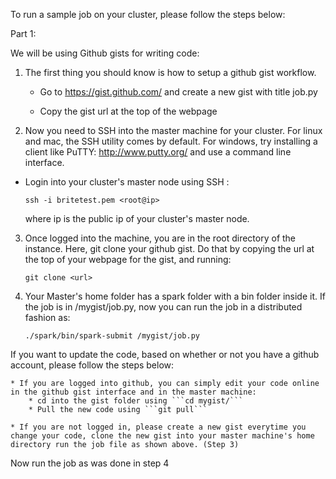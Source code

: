 To run a sample job on your cluster, please follow the steps below:

Part 1:

We will be using Github gists for writing code:

1. The first thing you should know is how to setup a github gist workflow.

    * Go to https://gist.github.com/ and create a new gist with title job.py

    * Copy the gist url at the top of the webpage


2. Now you need to SSH into the master machine for your cluster. For linux and mac, the SSH utility comes by default. For windows, try installing a client like PuTTY: http://www.putty.org/ and use a command line interface.

* Login into your cluster's master node using SSH :

    `ssh -i britetest.pem <root@ip>`
  
  where ip is the public ip of your cluster's master node.
  
3. Once logged into the machine, you are in the root directory of the instance. Here, git clone your github gist. Do that by copying the url at the top of your webpage for the gist, and running:

    `git clone <url>`

4. Your Master's home folder has a spark folder with a bin folder inside it. If the job is in /mygist/job.py, now you can run the job in a distributed fashion as:
   
   ```./spark/bin/spark-submit /mygist/job.py```


If you want to update the code, based on whether or not you have a github account, please follow the steps below:
    
    * If you are logged into github, you can simply edit your code online in the github gist interface and in the master machine:
        * cd into the gist folder using ```cd mygist/```    
        * Pull the new code using ```git pull```
        
    * If you are not logged in, please create a new gist everytime you change your code, clone the new gist into your master machine's home directory run the job file as shown above. (Step 3)

Now run the job as was done in step 4
